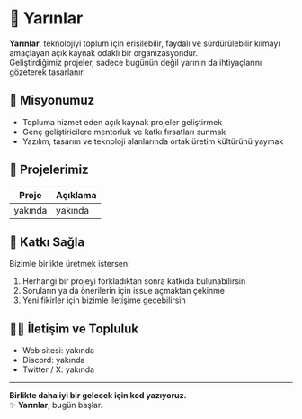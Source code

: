 # 🌅 Yarınlar

**Yarınlar**, teknolojiyi toplum için erişilebilir, faydalı ve sürdürülebilir kılmayı amaçlayan açık kaynak odaklı bir organizasyondur.  
Geliştirdiğimiz projeler, sadece bugünün değil yarının da ihtiyaçlarını gözeterek tasarlanır.

## 🎯 Misyonumuz

- Topluma hizmet eden açık kaynak projeler geliştirmek
- Genç geliştiricilere mentorluk ve katkı fırsatları sunmak
- Yazılım, tasarım ve teknoloji alanlarında ortak üretim kültürünü yaymak

## 🚀 Projelerimiz

| Proje   | Açıklama |
| ------- | -------- |
| yakında | yakında  |

## 🤝 Katkı Sağla

Bizimle birlikte üretmek istersen:

1. Herhangi bir projeyi forkladıktan sonra katkıda bulunabilirsin
2. Soruların ya da önerilerin için issue açmaktan çekinme
3. Yeni fikirler için bizimle iletişime geçebilirsin

## 🧑‍💻 İletişim ve Topluluk

- Web sitesi: yakında
- Discord: yakında
- Twitter / X: yakında

---

**Birlikte daha iyi bir gelecek için kod yazıyoruz.**  
✨ **Yarınlar**, bugün başlar.

